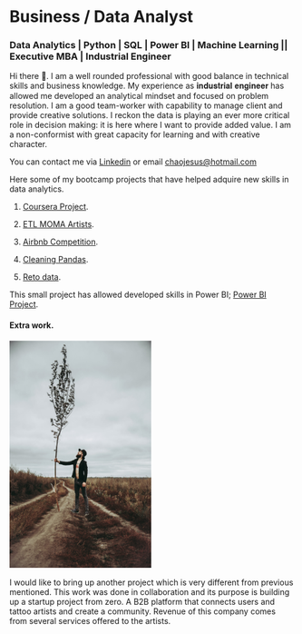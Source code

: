 
# Business / Data Analyst

### Data Analytics | Python | SQL | Power BI | Machine Learning || Executive MBA | Industrial Engineer

Hi there 👋. I am a well rounded professional with good balance in technical skills and business knowledge. My experience as 𝐢𝐧𝐝𝐮𝐬𝐭𝐫𝐢𝐚𝐥 𝐞𝐧𝐠𝐢𝐧𝐞𝐞𝐫 has allowed me developed an analytical mindset and focused on problem resolution. I am a good team-worker with capability to manage client and provide creative solutions. I reckon the data is playing an ever more critical role in decision making: it is here where I want to provide added value. I am a non-conformist with great capacity for learning and with creative character. 

You can contact me via [Linkedin](https://www.linkedin.com/in/jes%C3%BAs-chao-fern%C3%A1ndez-bb84265b/) or email chaojesus@hotmail.com 





Here some of my bootcamp projects that have helped adquire new skills in data analytics.

  1. [Coursera Project](https://github.com/jesuschao/Coursera_Project).

  2. [ETL MOMA Artists](https://github.com/jesuschao/ETL-MOMA-Artists).

  3. [Airbnb Competition](https://github.com/jesuschao/Airbnb-Competition).

  4. [Cleaning Pandas](https://github.com/jesuschao/data-cleaning-pandas).

  5. [Reto data](https://github.com/jesuschao/reto_data).


This small project has allowed developed skills in Power BI; [Power BI Project](https://github.com/jesuschao/Power-BI-Project).


#### Extra work.

<img src= "tattoo.jpg" width="250" height="400">

I would like to bring up another project which is very different from previous mentioned. This work was done in collaboration and its purpose is building up a startup project from zero. A B2B platform that connects users and tattoo artists and create a community. Revenue of this company comes from several services offered to the artists.


<!--
**jesuschao/jesuschao** is a ✨ _special_ ✨ repository because its `README.md` (this file) appears on your GitHub profile.

Here are some ideas to get you started:

- 🔭 I’m currently working on ...
- 🌱 I’m currently learning ...
- 👯 I’m looking to collaborate on ...
- 🤔 I’m looking for help with ...
- 💬 Ask me about ...
- 📫 How to reach me: ...
- 😄 Pronouns: ...
- ⚡ Fun fact: ...
-->
